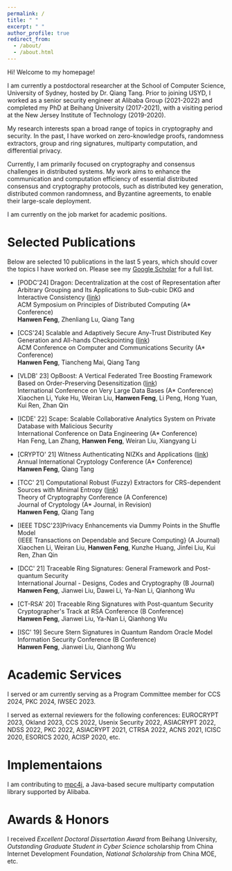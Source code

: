 ```yaml
---
permalink: /
title: " "
excerpt: " "
author_profile: true
redirect_from: 
  - /about/
  - /about.html
---
```



Hi! Welcome to my homepage!

I am currently a postdoctoral researcher at the School of Computer Science, University of Sydney, hosted by Dr. Qiang Tang. Prior to joining USYD, I worked as a senior security engineer at Alibaba Group (2021-2022) and completed my PhD at Beihang University (2017-2021), with a visiting period at the New Jersey Institute of Technology (2019-2020).

My research interests span a broad range of topics in cryptography and security. In the past, I have worked on zero-knowledge proofs, randomness extractors, group and ring signatures, multiparty computation, and differential privacy.

Currently, I am primarily focused on cryptography and consensus challenges in distributed systems. My work aims to enhance the communication and computation efficiency of essential distributed consensus and cryptography protocols, such as distributed key generation, distributed common randomness, and Byzantine agreements, to enable their large-scale deployment.

I am currently on the job market for academic positions.


Selected Publications
======
Below are selected 10 publications in the last 5 years, which should cover the topics I have worked on. Please see my [Google Scholar](https://scholar.google.com.au/citations?user=y9bHwWsAAAAJ&hl=en) for a full list.

- [PODC'24] Dragon: Decentralization at the cost of Representation after Arbitrary Grouping and Its Applications to Sub-cubic DKG and Interactive Consistency ([link](https://eprint.iacr.org/2024/168.pdf))  
ACM Symposium on Principles of Distributed Computing (A* Conference)  
**Hanwen Feng**, Zhenliang Lu, Qiang Tang

- [CCS'24] Scalable and Adaptively Secure Any-Trust Distributed Key Generation and All-hands Checkpointing ([link](https://eprint.iacr.org/2023/1773.pdf))  
ACM Conference on Computer and Communications Security (A* Conference)  
**Hanwen Feng**, Tiancheng Mai, Qiang Tang

- [VLDB' 23] OpBoost: A Vertical Federated Tree Boosting Framework Based on Order-Preserving Desensitization ([link](https://arxiv.org/pdf/2210.01318))  
International Conference on Very Large Data Bases (A* Conference)  
Xiaochen Li, Yuke Hu, Weiran Liu, **Hanwen Feng**, Li Peng, Hong Yuan, Kui Ren, Zhan Qin

- [ICDE' 22] Scape: Scalable Collaborative Analytics System on Private Database with Malicious Security   
International Conference on Data Engineering (A* Conference)  
Han Feng, Lan Zhang, **Hanwen Feng**, Weiran Liu, Xiangyang Li

 
 - [CRYPTO' 21] Witness Authenticating NIZKs and Applications ([link](https://eprint.iacr.org/2023/1276.pdf))  
Annual International Cryptology Conference (A* Conference)  
**Hanwen Feng**, Qiang Tang

 
 - [TCC' 21] Computational Robust (Fuzzy) Extractors for CRS-dependent Sources with Minimal Entropy ([link](https://eprint.iacr.org/2021/1228.pdf))  
Theory of Cryptography Conference (A Conference)  
Journal of Cryptology (A* Journal, in Revision)  
**Hanwen Feng**, Qiang Tang

 
 - [IEEE TDSC'23]Privacy Enhancements via Dummy Points in the Shuffle Model  
{IEEE Transactions on Dependable and Secure Computing} (A Journal)  
Xiaochen Li, Weiran Liu, **Hanwen Feng**, Kunzhe Huang, Jinfei Liu, Kui Ren, Zhan Qin
 
 
 - [DCC' 21] Traceable Ring Signatures: General Framework and Post-quantum Security  
International Journal  - Designs, Codes and Cryptography (B Journal)  
**Hanwen Feng**, Jianwei Liu, Dawei Li, Ya-Nan Li, Qianhong Wu

 
 - [CT-RSA' 20] Traceable Ring Signatures with Post-quantum Security  
 Cryptographer's Track at RSA Conference (B Conference)  
 **Hanwen Feng**, Jianwei Liu, Ya-Nan Li, Qianhong Wu

 - [ISC' 19] Secure Stern Signatures in Quantum Random Oracle Model  
Information Security Conference (B Conference)  
**Hanwen Feng**, Jianwei Liu, Qianhong Wu


Academic Services
======
I served or am currently serving as a Program Committee member for CCS 2024, PKC 2024, IWSEC 2023. 

I served as external reviewers for the following conferences: EUROCRYPT 2023, Okland 2023, CCS 2022, Usenix Security 2022, ASIACRYPT 2022, NDSS 2022, PKC 2022, ASIACRYPT 2021, CTRSA 2022, ACNS 2021, ICISC 2020, ESORICS 2020, ACISP 2020, etc.


Implementaions
======
I am contributing to [mpc4j](https://github.com/alibaba-edu/mpc4j), a Java-based secure multiparty computation library supported by Alibaba.

Awards & Honors
======
I received *Excellent Doctoral Dissertation Award* from Beihang University, *Outstanding Graduate Student in Cyber Science* scholarship from China Internet Development Foundation, *National Scholarship* from China MOE, etc.

